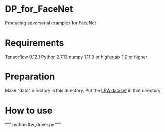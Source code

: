 # DP_for_FaceNet
Producing adversarial examples for FaceNet

# Requirements
Tensorflow 0.12.1
Python 2.7.13
numpy 1.11.3 or higher
six 1.0 or higher

# Preparation
Make "data" directory in this directory. Put the [LFW dataset](http://vis-www.cs.umass.edu/lfw/) in that directory

# How to use
"""
python lfw_driver.py
"""
